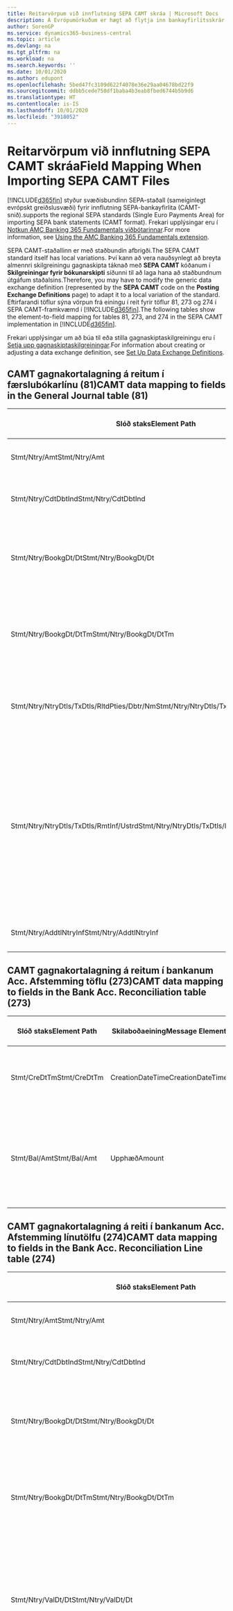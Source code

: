 ```yaml
---
title: Reitarvörpum við innflutning SEPA CAMT skráa | Microsoft Docs
description: Á Evrópumörkuðum er hægt að flytja inn bankayfirlitsskrár með svæðisbundnum SEPA stöðlum (sameiginlegt evrópskt greiðslusvæði).
author: SorenGP
ms.service: dynamics365-business-central
ms.topic: article
ms.devlang: na
ms.tgt_pltfrm: na
ms.workload: na
ms.search.keywords: ''
ms.date: 10/01/2020
ms.author: edupont
ms.openlocfilehash: 5bed47fc3109d622f4078e36e29aa04678bd22f9
ms.sourcegitcommit: ddbb5cede750df1baba4b3eab8fbed6744b5b9d6
ms.translationtype: HT
ms.contentlocale: is-IS
ms.lasthandoff: 10/01/2020
ms.locfileid: "3918052"
---
```

# <a name="field-mapping-when-importing-sepa-camt-files"></a><span data-ttu-id="7ee5c-103">Reitarvörpum við innflutning SEPA CAMT skráa</span><span class="sxs-lookup"><span data-stu-id="7ee5c-103">Field Mapping When Importing SEPA CAMT Files</span></span>
[!INCLUDE[d365fin](includes/d365fin_md.md)] <span data-ttu-id="7ee5c-104">styður svæðisbundinn SEPA-staðall (sameiginlegt evrópskt greiðslusvæði) fyrir innflutning SEPA-bankayfirlita (CAMT-snið).</span><span class="sxs-lookup"><span data-stu-id="7ee5c-104">supports the regional SEPA standards (Single Euro Payments Area) for importing SEPA bank statements (CAMT format).</span></span> <span data-ttu-id="7ee5c-105">Frekari upplýsingar eru í [Notkun AMC Banking 365 Fundamentals viðbótarinnar](ui-extensions-amc-banking.md).</span><span class="sxs-lookup"><span data-stu-id="7ee5c-105">For more information, see [Using the AMC Banking 365 Fundamentals extension](ui-extensions-amc-banking.md).</span></span>  

 <span data-ttu-id="7ee5c-106">SEPA CAMT-staðallinn er með staðbundin afbrigði.</span><span class="sxs-lookup"><span data-stu-id="7ee5c-106">The SEPA CAMT standard itself has local variations.</span></span> <span data-ttu-id="7ee5c-107">Því kann að vera nauðsynlegt að breyta almennri skilgreiningu gagnaskipta táknað með **SEPA CAMT** kóðanum í **Skilgreiningar fyrir bókunarskipti** síðunni til að laga hana að staðbundnum útgáfum staðalsins.</span><span class="sxs-lookup"><span data-stu-id="7ee5c-107">Therefore, you may have to modify the generic data exchange definition (represented by the **SEPA CAMT** code on the **Posting Exchange Definitions** page) to adapt it to a local variation of the standard.</span></span> <span data-ttu-id="7ee5c-108">Eftirfarandi töflur sýna vörpun frá einingu í reit fyrir töflur 81, 273 og 274 í SEPA CAMT-framkvæmd í [!INCLUDE[d365fin](includes/d365fin_md.md)].</span><span class="sxs-lookup"><span data-stu-id="7ee5c-108">The following tables show the element-to-field mapping for tables 81, 273, and 274 in the SEPA CAMT implementation in [!INCLUDE[d365fin](includes/d365fin_md.md)].</span></span>  

 <span data-ttu-id="7ee5c-109">Frekari upplýsingar um að búa til eða stilla gagnaskiptaskilgreiningu eru í [Setja upp gagnaskiptaskilgreiningar](across-how-to-set-up-data-exchange-definitions.md).</span><span class="sxs-lookup"><span data-stu-id="7ee5c-109">For information about creating or adjusting a data exchange definition, see [Set Up Data Exchange Definitions](across-how-to-set-up-data-exchange-definitions.md).</span></span>  

## <a name="camt-data-mapping-to-fields-in-the-general-journal-table-81"></a><span data-ttu-id="7ee5c-110">CAMT gagnakortalagning á reitum í færslubókarlínu (81)</span><span class="sxs-lookup"><span data-stu-id="7ee5c-110">CAMT data mapping to fields in the General Journal table (81)</span></span>  

|<span data-ttu-id="7ee5c-111">Slóð staks</span><span class="sxs-lookup"><span data-stu-id="7ee5c-111">Element Path</span></span>|<span data-ttu-id="7ee5c-112">Skilaboðaeining</span><span class="sxs-lookup"><span data-stu-id="7ee5c-112">Message Element</span></span>|<span data-ttu-id="7ee5c-113">Gagnagerð</span><span class="sxs-lookup"><span data-stu-id="7ee5c-113">Data Type</span></span>|<span data-ttu-id="7ee5c-114">Lýsing</span><span class="sxs-lookup"><span data-stu-id="7ee5c-114">Description</span></span>|<span data-ttu-id="7ee5c-115">Auðkenni neikvæðs formerkis</span><span class="sxs-lookup"><span data-stu-id="7ee5c-115">Negative-Sign Identifier</span></span>|<span data-ttu-id="7ee5c-116">Nr. reits</span><span class="sxs-lookup"><span data-stu-id="7ee5c-116">Field No.</span></span>|<span data-ttu-id="7ee5c-117">Heiti reits</span><span class="sxs-lookup"><span data-stu-id="7ee5c-117">Field Name</span></span>|  
|------------------|---------------------|---------------|-----------------|-------------------------------|---------------|----------------|  
|<span data-ttu-id="7ee5c-118">Stmt/Ntry/Amt</span><span class="sxs-lookup"><span data-stu-id="7ee5c-118">Stmt/Ntry/Amt</span></span>|<span data-ttu-id="7ee5c-119">Upphæð</span><span class="sxs-lookup"><span data-stu-id="7ee5c-119">Amount</span></span>|<span data-ttu-id="7ee5c-120">Tugakerfið</span><span class="sxs-lookup"><span data-stu-id="7ee5c-120">Decimal</span></span>|<span data-ttu-id="7ee5c-121">Peningaupphæð reiðufésfærslunnar.</span><span class="sxs-lookup"><span data-stu-id="7ee5c-121">The amount of money in the cash entry</span></span>||<span data-ttu-id="7ee5c-122">13</span><span class="sxs-lookup"><span data-stu-id="7ee5c-122">13</span></span>|<span data-ttu-id="7ee5c-123">Upphæð</span><span class="sxs-lookup"><span data-stu-id="7ee5c-123">Amount</span></span>|  
|<span data-ttu-id="7ee5c-124">Stmt/Ntry/CdtDbtInd</span><span class="sxs-lookup"><span data-stu-id="7ee5c-124">Stmt/Ntry/CdtDbtInd</span></span>|<span data-ttu-id="7ee5c-125">CreditDebitIndicator</span><span class="sxs-lookup"><span data-stu-id="7ee5c-125">CreditDebitIndicator</span></span>|<span data-ttu-id="7ee5c-126">Texti</span><span class="sxs-lookup"><span data-stu-id="7ee5c-126">Text</span></span>|<span data-ttu-id="7ee5c-127">Sýnir hvort færsla er kredit-eða debet færslu</span><span class="sxs-lookup"><span data-stu-id="7ee5c-127">Indicates whether the entry is a credit or a debit entry</span></span>|<span data-ttu-id="7ee5c-128">DBIT</span><span class="sxs-lookup"><span data-stu-id="7ee5c-128">DBIT</span></span>|<span data-ttu-id="7ee5c-129">13</span><span class="sxs-lookup"><span data-stu-id="7ee5c-129">13</span></span>|<span data-ttu-id="7ee5c-130">Upphæð</span><span class="sxs-lookup"><span data-stu-id="7ee5c-130">Amount</span></span>|  
|<span data-ttu-id="7ee5c-131">Stmt/Ntry/BookgDt/Dt</span><span class="sxs-lookup"><span data-stu-id="7ee5c-131">Stmt/Ntry/BookgDt/Dt</span></span>|<span data-ttu-id="7ee5c-132">Dagsetning</span><span class="sxs-lookup"><span data-stu-id="7ee5c-132">Date</span></span>|<span data-ttu-id="7ee5c-133">Dagsetning</span><span class="sxs-lookup"><span data-stu-id="7ee5c-133">Date</span></span>|<span data-ttu-id="7ee5c-134">Dagsetning þegar færsla er bókuð á reikning á bókum reikningsstofnunar</span><span class="sxs-lookup"><span data-stu-id="7ee5c-134">The date when an entry is posted to an account on the account servicer's books</span></span>||<span data-ttu-id="7ee5c-135">5</span><span class="sxs-lookup"><span data-stu-id="7ee5c-135">5</span></span>|<span data-ttu-id="7ee5c-136">Bókunardags.</span><span class="sxs-lookup"><span data-stu-id="7ee5c-136">Posting Date</span></span>|  
|<span data-ttu-id="7ee5c-137">Stmt/Ntry/BookgDt/DtTm</span><span class="sxs-lookup"><span data-stu-id="7ee5c-137">Stmt/Ntry/BookgDt/DtTm</span></span>|<span data-ttu-id="7ee5c-138">Dagsetning og tími</span><span class="sxs-lookup"><span data-stu-id="7ee5c-138">DateTime</span></span>|<span data-ttu-id="7ee5c-139">Dagsetning og tími</span><span class="sxs-lookup"><span data-stu-id="7ee5c-139">DateTime</span></span>|<span data-ttu-id="7ee5c-140">Dagsetning og tími þegar færsla er bókuð á reikning á bókum reikningsstofnunar</span><span class="sxs-lookup"><span data-stu-id="7ee5c-140">The date and time when an entry is posted to an account on the account servicer's books</span></span>||<span data-ttu-id="7ee5c-141">5</span><span class="sxs-lookup"><span data-stu-id="7ee5c-141">5</span></span>|<span data-ttu-id="7ee5c-142">Bókunardags.</span><span class="sxs-lookup"><span data-stu-id="7ee5c-142">Posting Date</span></span>|  
|<span data-ttu-id="7ee5c-143">Stmt/Ntry/NtryDtls/TxDtls/RltdPties/Dbtr/Nm</span><span class="sxs-lookup"><span data-stu-id="7ee5c-143">Stmt/Ntry/NtryDtls/TxDtls/RltdPties/Dbtr/Nm</span></span>|<span data-ttu-id="7ee5c-144">Heiti</span><span class="sxs-lookup"><span data-stu-id="7ee5c-144">Name</span></span>|<span data-ttu-id="7ee5c-145">Texti</span><span class="sxs-lookup"><span data-stu-id="7ee5c-145">Text</span></span>|<span data-ttu-id="7ee5c-146">Nafn aðilans sem skuldar lánveitanda (til þrautavara) tiltekna fjárhæð.</span><span class="sxs-lookup"><span data-stu-id="7ee5c-146">The name of the party that owes an amount of money to the (ultimate) creditor</span></span>||<span data-ttu-id="7ee5c-147">1221</span><span class="sxs-lookup"><span data-stu-id="7ee5c-147">1221</span></span>|<span data-ttu-id="7ee5c-148">Upplýsingar um greiðanda</span><span class="sxs-lookup"><span data-stu-id="7ee5c-148">Payer Information</span></span>|  
|<span data-ttu-id="7ee5c-149">Stmt/Ntry/NtryDtls/TxDtls/RmtInf/Ustrd</span><span class="sxs-lookup"><span data-stu-id="7ee5c-149">Stmt/Ntry/NtryDtls/TxDtls/RmtInf/Ustrd</span></span>|<span data-ttu-id="7ee5c-150">Óskipulagt</span><span class="sxs-lookup"><span data-stu-id="7ee5c-150">Unstructured</span></span>|<span data-ttu-id="7ee5c-151">Texti</span><span class="sxs-lookup"><span data-stu-id="7ee5c-151">Text</span></span>|<span data-ttu-id="7ee5c-152">Upplýsingarnar til að gera samsvörun / afstemmingu á færslu með þeim vörum sem greiðsla er ætlað að stemma af, svo sem viðskiptareikningar í reikningskröfukerfi í ómótaðan formi</span><span class="sxs-lookup"><span data-stu-id="7ee5c-152">Information supplied to enable the matching/reconciliation of an entry with the items that the payment is intended to settle, such as commercial invoices in an accounts-receivable system, in an unstructured form</span></span>||<span data-ttu-id="7ee5c-153">8</span><span class="sxs-lookup"><span data-stu-id="7ee5c-153">8</span></span>|<span data-ttu-id="7ee5c-154">Lýsing</span><span class="sxs-lookup"><span data-stu-id="7ee5c-154">Description</span></span>|  
|<span data-ttu-id="7ee5c-155">Stmt/Ntry/AddtlNtryInf</span><span class="sxs-lookup"><span data-stu-id="7ee5c-155">Stmt/Ntry/AddtlNtryInf</span></span>|<span data-ttu-id="7ee5c-156">AdditionalEntryInformation</span><span class="sxs-lookup"><span data-stu-id="7ee5c-156">AdditionalEntryInformation</span></span>|<span data-ttu-id="7ee5c-157">Texti</span><span class="sxs-lookup"><span data-stu-id="7ee5c-157">Text</span></span>|<span data-ttu-id="7ee5c-158">Viðbótarupplýsingar um færslu</span><span class="sxs-lookup"><span data-stu-id="7ee5c-158">Additional information about the entry</span></span>||<span data-ttu-id="7ee5c-159">1222</span><span class="sxs-lookup"><span data-stu-id="7ee5c-159">1222</span></span>|<span data-ttu-id="7ee5c-160">Færsluupplýsingar</span><span class="sxs-lookup"><span data-stu-id="7ee5c-160">Transaction Information</span></span>|  

## <a name="camt-data-mapping-to-fields-in-the-bank-acc-reconciliation-table-273"></a><span data-ttu-id="7ee5c-161">CAMT gagnakortalagning á reitum í bankanum Acc. Afstemming töflu (273)</span><span class="sxs-lookup"><span data-stu-id="7ee5c-161">CAMT data mapping to fields in the Bank Acc. Reconciliation table (273)</span></span>  

|<span data-ttu-id="7ee5c-162">Slóð staks</span><span class="sxs-lookup"><span data-stu-id="7ee5c-162">Element Path</span></span>|<span data-ttu-id="7ee5c-163">Skilaboðaeining</span><span class="sxs-lookup"><span data-stu-id="7ee5c-163">Message Element</span></span>|<span data-ttu-id="7ee5c-164">Gagnagerð</span><span class="sxs-lookup"><span data-stu-id="7ee5c-164">Data Type</span></span>|<span data-ttu-id="7ee5c-165">Lýsing</span><span class="sxs-lookup"><span data-stu-id="7ee5c-165">Description</span></span>|<span data-ttu-id="7ee5c-166">Auðkenni neikvæðs formerkis</span><span class="sxs-lookup"><span data-stu-id="7ee5c-166">Negative-Sign Identifier</span></span>|<span data-ttu-id="7ee5c-167">Nr. reits</span><span class="sxs-lookup"><span data-stu-id="7ee5c-167">Field No.</span></span>|<span data-ttu-id="7ee5c-168">Heiti reits</span><span class="sxs-lookup"><span data-stu-id="7ee5c-168">Field Name</span></span>|  
|------------------|---------------------|---------------|-----------------|-------------------------------|---------------|----------------|  
|<span data-ttu-id="7ee5c-169">Stmt/CreDtTm</span><span class="sxs-lookup"><span data-stu-id="7ee5c-169">Stmt/CreDtTm</span></span>|<span data-ttu-id="7ee5c-170">CreationDateTime</span><span class="sxs-lookup"><span data-stu-id="7ee5c-170">CreationDateTime</span></span>|<span data-ttu-id="7ee5c-171">Dagsetning</span><span class="sxs-lookup"><span data-stu-id="7ee5c-171">Date</span></span>|<span data-ttu-id="7ee5c-172">Dagsetning og tími þegar skilaboðin voru búin til</span><span class="sxs-lookup"><span data-stu-id="7ee5c-172">The date and time when the message was created</span></span>||<span data-ttu-id="7ee5c-173">3</span><span class="sxs-lookup"><span data-stu-id="7ee5c-173">3</span></span>|<span data-ttu-id="7ee5c-174">Dags. yfirlits</span><span class="sxs-lookup"><span data-stu-id="7ee5c-174">Statement Date</span></span>|  
|<span data-ttu-id="7ee5c-175">Stmt/Bal/Amt</span><span class="sxs-lookup"><span data-stu-id="7ee5c-175">Stmt/Bal/Amt</span></span>|<span data-ttu-id="7ee5c-176">Upphæð</span><span class="sxs-lookup"><span data-stu-id="7ee5c-176">Amount</span></span>|<span data-ttu-id="7ee5c-177">Tugakerfið</span><span class="sxs-lookup"><span data-stu-id="7ee5c-177">Decimal</span></span>|<span data-ttu-id="7ee5c-178">Upphæð sem skilar nettóupphæðum fyrir allar debet- og kreditfærslur.</span><span class="sxs-lookup"><span data-stu-id="7ee5c-178">The amount resulting from the netted amounts for all debit and credit entries</span></span>||<span data-ttu-id="7ee5c-179">4</span><span class="sxs-lookup"><span data-stu-id="7ee5c-179">4</span></span>|<span data-ttu-id="7ee5c-180">Lokastaða yfirlits</span><span class="sxs-lookup"><span data-stu-id="7ee5c-180">Statement Ending Balance</span></span>|  

## <a name="camt-data-mapping-to-fields-in-the-bank-acc-reconciliation-line-table-274"></a><span data-ttu-id="7ee5c-181">CAMT gagnakortalagning á reiti í bankanum Acc. Afstemming línutölfu (274)</span><span class="sxs-lookup"><span data-stu-id="7ee5c-181">CAMT data mapping to fields in the Bank Acc. Reconciliation Line table (274)</span></span>  

|<span data-ttu-id="7ee5c-182">Slóð staks</span><span class="sxs-lookup"><span data-stu-id="7ee5c-182">Element Path</span></span>|<span data-ttu-id="7ee5c-183">Skilaboðaeining</span><span class="sxs-lookup"><span data-stu-id="7ee5c-183">Message Element</span></span>|<span data-ttu-id="7ee5c-184">Gagnagerð</span><span class="sxs-lookup"><span data-stu-id="7ee5c-184">Data Type</span></span>|<span data-ttu-id="7ee5c-185">Lýsing</span><span class="sxs-lookup"><span data-stu-id="7ee5c-185">Description</span></span>|<span data-ttu-id="7ee5c-186">Auðkenni neikvæðs formerkis</span><span class="sxs-lookup"><span data-stu-id="7ee5c-186">Negative-Sign Identifier</span></span>|<span data-ttu-id="7ee5c-187">Nr. reits</span><span class="sxs-lookup"><span data-stu-id="7ee5c-187">Field No.</span></span>|<span data-ttu-id="7ee5c-188">Heiti reits</span><span class="sxs-lookup"><span data-stu-id="7ee5c-188">Field Name</span></span>|  
|------------------|---------------------|---------------|-----------------|-------------------------------|---------------|----------------|  
|<span data-ttu-id="7ee5c-189">Stmt/Ntry/Amt</span><span class="sxs-lookup"><span data-stu-id="7ee5c-189">Stmt/Ntry/Amt</span></span>|<span data-ttu-id="7ee5c-190">Upphæð</span><span class="sxs-lookup"><span data-stu-id="7ee5c-190">Amount</span></span>|<span data-ttu-id="7ee5c-191">Tugakerfið</span><span class="sxs-lookup"><span data-stu-id="7ee5c-191">Decimal</span></span>|<span data-ttu-id="7ee5c-192">Peningaupphæð reiðufésfærslunnar.</span><span class="sxs-lookup"><span data-stu-id="7ee5c-192">The amount of money in the cash entry</span></span>||<span data-ttu-id="7ee5c-193">7</span><span class="sxs-lookup"><span data-stu-id="7ee5c-193">7</span></span>|<span data-ttu-id="7ee5c-194">Upphæð yfirlits</span><span class="sxs-lookup"><span data-stu-id="7ee5c-194">Statement Amount</span></span>|  
|<span data-ttu-id="7ee5c-195">Stmt/Ntry/CdtDbtInd</span><span class="sxs-lookup"><span data-stu-id="7ee5c-195">Stmt/Ntry/CdtDbtInd</span></span>|<span data-ttu-id="7ee5c-196">CreditDebitIndicator</span><span class="sxs-lookup"><span data-stu-id="7ee5c-196">CreditDebitIndicator</span></span>|<span data-ttu-id="7ee5c-197">Texti</span><span class="sxs-lookup"><span data-stu-id="7ee5c-197">Text</span></span>|<span data-ttu-id="7ee5c-198">Sýnir hvort færsla er kredit-eða debet færslu</span><span class="sxs-lookup"><span data-stu-id="7ee5c-198">Indicates whether the entry is a credit or a debit entry</span></span>|<span data-ttu-id="7ee5c-199">DBIT</span><span class="sxs-lookup"><span data-stu-id="7ee5c-199">DBIT</span></span>|<span data-ttu-id="7ee5c-200">7</span><span class="sxs-lookup"><span data-stu-id="7ee5c-200">7</span></span>|<span data-ttu-id="7ee5c-201">Upphæð yfirlits</span><span class="sxs-lookup"><span data-stu-id="7ee5c-201">Statement Amount</span></span>|  
|<span data-ttu-id="7ee5c-202">Stmt/Ntry/BookgDt/Dt</span><span class="sxs-lookup"><span data-stu-id="7ee5c-202">Stmt/Ntry/BookgDt/Dt</span></span>|<span data-ttu-id="7ee5c-203">Dagsetning</span><span class="sxs-lookup"><span data-stu-id="7ee5c-203">Date</span></span>|<span data-ttu-id="7ee5c-204">Dagsetning</span><span class="sxs-lookup"><span data-stu-id="7ee5c-204">Date</span></span>|<span data-ttu-id="7ee5c-205">Dagsetning þegar færsla er bókuð á reikning á bókum reikningsstofnunar</span><span class="sxs-lookup"><span data-stu-id="7ee5c-205">The date when an entry is posted to an account on the account servicer's books</span></span>||<span data-ttu-id="7ee5c-206">5</span><span class="sxs-lookup"><span data-stu-id="7ee5c-206">5</span></span>|<span data-ttu-id="7ee5c-207">Dags. færslu</span><span class="sxs-lookup"><span data-stu-id="7ee5c-207">Transaction Date</span></span>|  
|<span data-ttu-id="7ee5c-208">Stmt/Ntry/BookgDt/DtTm</span><span class="sxs-lookup"><span data-stu-id="7ee5c-208">Stmt/Ntry/BookgDt/DtTm</span></span>|<span data-ttu-id="7ee5c-209">Dagsetning og tími</span><span class="sxs-lookup"><span data-stu-id="7ee5c-209">DateTime</span></span>|<span data-ttu-id="7ee5c-210">Dagsetning og tími</span><span class="sxs-lookup"><span data-stu-id="7ee5c-210">DateTime</span></span>|<span data-ttu-id="7ee5c-211">Dagsetning og tími þegar færsla er bókuð á reikning á bókum reikningsstofnunar</span><span class="sxs-lookup"><span data-stu-id="7ee5c-211">The date and time when an entry is posted to an account on the account servicer's books</span></span>||<span data-ttu-id="7ee5c-212">5</span><span class="sxs-lookup"><span data-stu-id="7ee5c-212">5</span></span>|<span data-ttu-id="7ee5c-213">Dags. færslu</span><span class="sxs-lookup"><span data-stu-id="7ee5c-213">Transaction Date</span></span>|  
|<span data-ttu-id="7ee5c-214">Stmt/Ntry/ValDt/Dt</span><span class="sxs-lookup"><span data-stu-id="7ee5c-214">Stmt/Ntry/ValDt/Dt</span></span>|<span data-ttu-id="7ee5c-215">Dagsetning</span><span class="sxs-lookup"><span data-stu-id="7ee5c-215">Date</span></span>|<span data-ttu-id="7ee5c-216">Dagsetning</span><span class="sxs-lookup"><span data-stu-id="7ee5c-216">Date</span></span>|<span data-ttu-id="7ee5c-217">Dagsetning þegar eignir verða í boði til reikningseiganda við kreditfærslu, eða hætta að vera til staðar til reikningseiganda við debetfærslu</span><span class="sxs-lookup"><span data-stu-id="7ee5c-217">The date when assets become available to the account owner in case of a credit entry, or cease to be available to the account owner in case of a debit entry</span></span>||<span data-ttu-id="7ee5c-218">12</span><span class="sxs-lookup"><span data-stu-id="7ee5c-218">12</span></span>|<span data-ttu-id="7ee5c-219">Gildisdagur</span><span class="sxs-lookup"><span data-stu-id="7ee5c-219">Value Date</span></span>|  
|<span data-ttu-id="7ee5c-220">Stmt/Ntry/ValDt/DtTm</span><span class="sxs-lookup"><span data-stu-id="7ee5c-220">Stmt/Ntry/ValDt/DtTm</span></span>|<span data-ttu-id="7ee5c-221">Dagsetning og tími</span><span class="sxs-lookup"><span data-stu-id="7ee5c-221">DateTime</span></span>|<span data-ttu-id="7ee5c-222">Dagsetning og tími</span><span class="sxs-lookup"><span data-stu-id="7ee5c-222">DateTime</span></span>|<span data-ttu-id="7ee5c-223">Dagsetning og tími þegar eignir verða í boði til reikningseiganda við kreditfærslu, eða hætta að vera til staðar til reikningseiganda við debetfærslu</span><span class="sxs-lookup"><span data-stu-id="7ee5c-223">The date and time when assets become available to the account owner in case of a credit entry, or cease to be available to the account owner in case of a debit entry</span></span>||<span data-ttu-id="7ee5c-224">12</span><span class="sxs-lookup"><span data-stu-id="7ee5c-224">12</span></span>|<span data-ttu-id="7ee5c-225">Gildisdagur</span><span class="sxs-lookup"><span data-stu-id="7ee5c-225">Value Date</span></span>|  
|<span data-ttu-id="7ee5c-226">Stmt/Ntry/NtryDtls/TxDtls/RltdPties/Dbtr/Nm</span><span class="sxs-lookup"><span data-stu-id="7ee5c-226">Stmt/Ntry/NtryDtls/TxDtls/RltdPties/Dbtr/Nm</span></span>|<span data-ttu-id="7ee5c-227">Heiti</span><span class="sxs-lookup"><span data-stu-id="7ee5c-227">Name</span></span>|<span data-ttu-id="7ee5c-228">Texti</span><span class="sxs-lookup"><span data-stu-id="7ee5c-228">Text</span></span>|<span data-ttu-id="7ee5c-229">Nafn aðilans sem skuldar lánveitanda (til þrautavara) tiltekna fjárhæð.</span><span class="sxs-lookup"><span data-stu-id="7ee5c-229">The name of the party that owes an amount of money to the (ultimate) creditor</span></span>||<span data-ttu-id="7ee5c-230">15</span><span class="sxs-lookup"><span data-stu-id="7ee5c-230">15</span></span>|<span data-ttu-id="7ee5c-231">Upplýsingar um greiðanda</span><span class="sxs-lookup"><span data-stu-id="7ee5c-231">Payer Information</span></span>|  
|<span data-ttu-id="7ee5c-232">Stmt/Ntry/NtryDtls/TxDtls/RmtInf/Ustrd</span><span class="sxs-lookup"><span data-stu-id="7ee5c-232">Stmt/Ntry/NtryDtls/TxDtls/RmtInf/Ustrd</span></span>|<span data-ttu-id="7ee5c-233">Óskipulagt</span><span class="sxs-lookup"><span data-stu-id="7ee5c-233">Unstructured</span></span>|<span data-ttu-id="7ee5c-234">Texti</span><span class="sxs-lookup"><span data-stu-id="7ee5c-234">Text</span></span>|<span data-ttu-id="7ee5c-235">Upplýsingarnar til að gera samsvörun / afstemmingu á færslu með þeim vörum sem greiðsla er ætlað að stemma af, svo sem viðskiptareikningar í reikningskröfukerfi í ómótaðan formi</span><span class="sxs-lookup"><span data-stu-id="7ee5c-235">Information supplied to enable the matching/reconciliation of an entry with the items that the payment is intended to settle, such as commercial invoices in an accounts-receivable system, in an unstructured form</span></span>||<span data-ttu-id="7ee5c-236">6</span><span class="sxs-lookup"><span data-stu-id="7ee5c-236">6</span></span>|<span data-ttu-id="7ee5c-237">Lýsing</span><span class="sxs-lookup"><span data-stu-id="7ee5c-237">Description</span></span>|  
|<span data-ttu-id="7ee5c-238">Stmt/Ntry/AddtlNtryInf</span><span class="sxs-lookup"><span data-stu-id="7ee5c-238">Stmt/Ntry/AddtlNtryInf</span></span>|<span data-ttu-id="7ee5c-239">AdditionalEntryInformation</span><span class="sxs-lookup"><span data-stu-id="7ee5c-239">AdditionalEntryInformation</span></span>|<span data-ttu-id="7ee5c-240">Texti</span><span class="sxs-lookup"><span data-stu-id="7ee5c-240">Text</span></span>|<span data-ttu-id="7ee5c-241">Viðbótarupplýsingar um færslu</span><span class="sxs-lookup"><span data-stu-id="7ee5c-241">Additional information about the entry</span></span>||<span data-ttu-id="7ee5c-242">16</span><span class="sxs-lookup"><span data-stu-id="7ee5c-242">16</span></span>|<span data-ttu-id="7ee5c-243">Færsluupplýsingar</span><span class="sxs-lookup"><span data-stu-id="7ee5c-243">Transaction Information</span></span>|  

 <span data-ttu-id="7ee5c-244">Stök í hnútnum **Færsla** sem eru flutt inn í [!INCLUDE[d365fin](includes/d365fin_md.md)] en ekki tengd við neina reiti eru vistuð í töflunni **Bókunarskipti Dálkur Skilgreining** .</span><span class="sxs-lookup"><span data-stu-id="7ee5c-244">Elements in the **Ntry** node that are imported into [!INCLUDE[d365fin](includes/d365fin_md.md)] but not mapped to any fields are stored in the **Posting Exch. Column Def** table.</span></span> <span data-ttu-id="7ee5c-245">Notendur geta skoðað þessar einingar á síðunum **Greiðsluafstemmingarbók** , **Greiðslujafnanir** og **Afstemming bankareiknings** með því að velja **Upplýsingar um bankayfirlitslínu** aðgerðina.</span><span class="sxs-lookup"><span data-stu-id="7ee5c-245">Users can view these elements from the **Payment Reconciliation Journal** , **Payment Application** , and **Bank Acc. Reconciliation** pages by choosing the **Bank Statement Line Details** action.</span></span> <span data-ttu-id="7ee5c-246">Frekari upplýsingar eru í [afstemma greiðslur með því að nota sjálfvirk jöfnun](receivables-how-reconcile-payments-auto-application.md)</span><span class="sxs-lookup"><span data-stu-id="7ee5c-246">For more information, see [Reconcile Payments Using Automatic Application](receivables-how-reconcile-payments-auto-application.md).</span></span>

> [!IMPORTANT]
> <span data-ttu-id="7ee5c-247">Í innflutningi á CAMT-bankayfirlitum, býst [!INCLUDE[d365fin](includes/d365fin_md.md)] við að hver færsla sé einkvæm, sem þýðir að reiturinn **Færslukenni** sem kemur úr merkinu *Stmt/Ntry/NtryDtls/TxDtls/Refs/EndToEndId* í CAMT-skránni, verður að vera einkvæmt innan opnu afstemmingar bankareikningsins.</span><span class="sxs-lookup"><span data-stu-id="7ee5c-247">In an import of CAMT bank statements, [!INCLUDE[d365fin](includes/d365fin_md.md)] expects each transaction to be unique, which means that the **Transaction ID** field that comes from the *Stmt/Ntry/NtryDtls/TxDtls/Refs/EndToEndId* tag in the CAMT file, must be unique within the open bank account reconciliation.</span></span> <span data-ttu-id="7ee5c-248">Ef upplýsingarnar eru ekki til staðar, hunsar [!INCLUDE[d365fin](includes/d365fin_md.md)] greiðsluna.</span><span class="sxs-lookup"><span data-stu-id="7ee5c-248">If the information is not present, [!INCLUDE[d365fin](includes/d365fin_md.md)] ignores the payment.</span></span> <span data-ttu-id="7ee5c-249">Ef fyrri bankaafstemming á sama bankareikningi var bókuð með sama færslukenninu eins og í núverandi innflutningi, afstemmist núverandi færsla ekki sjálfkrafa en er enn hægt að flytja inn.</span><span class="sxs-lookup"><span data-stu-id="7ee5c-249">If an earlier bank reconciliation on the same bank account was posted with the same transaction ID as on the current import, the current transaction will not automatically reconcile but can still be imported.</span></span>

## <a name="see-also"></a><span data-ttu-id="7ee5c-250">Sjá einnig</span><span class="sxs-lookup"><span data-stu-id="7ee5c-250">See Also</span></span>  
[<span data-ttu-id="7ee5c-251">Setja upp gagnaskipti</span><span class="sxs-lookup"><span data-stu-id="7ee5c-251">Setting Up Data Exchange</span></span>](across-set-up-data-exchange.md)  
[<span data-ttu-id="7ee5c-252">Rafræn gagnaskipti</span><span class="sxs-lookup"><span data-stu-id="7ee5c-252">Exchanging Data Electronically</span></span>](across-data-exchange.md)  
<span data-ttu-id="7ee5c-253">[Nota AMC Banking 365 Fundamentals viðbótina](ui-extensions-amc-banking.md) </span><span class="sxs-lookup"><span data-stu-id="7ee5c-253">[Using the AMC Banking 365 Fundamentals extension](ui-extensions-amc-banking.md) </span></span>  
[<span data-ttu-id="7ee5c-254">Nota XML-skema til að undirbúa skilgreiningar gagnaskipta</span><span class="sxs-lookup"><span data-stu-id="7ee5c-254">Use XML Schemas to Prepare Data Exchange Definitions</span></span>](across-how-to-use-xml-schemas-to-prepare-data-exchange-definitions.md)  
[<span data-ttu-id="7ee5c-255">Afstemma greiðslur með sjálfvirkri jöfnun</span><span class="sxs-lookup"><span data-stu-id="7ee5c-255">Reconcile Payments Using Automatic Application</span></span>](receivables-how-reconcile-payments-auto-application.md)  
